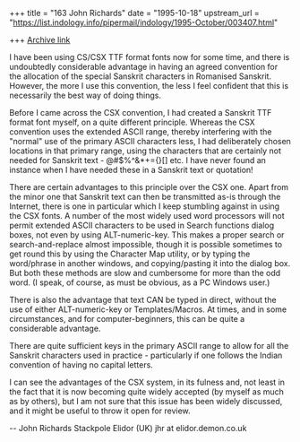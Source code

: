 +++
title = "163 John Richards"
date = "1995-10-18"
upstream_url = "https://list.indology.info/pipermail/indology/1995-October/003407.html"

+++
[Archive link](https://list.indology.info/pipermail/indology/1995-October/003407.html)

I have been using CS/CSX TTF format fonts now for some time, and there
is undoubtedly considerable advantage in having an agreed convention for
the allocation of the special Sanskrit characters in Romanised Sanskrit.
However, the more I use this convention, the less I feel confident that
this is necessarily the best way of doing things.

Before I came across the CSX convention, I had created a Sanskrit TTF
format font myself, on a quite different principle. Whereas the CSX
convention uses the extended ASCII range, thereby interfering with the
"normal" use of the primary ASCII characters less, I had deliberately
chosen locations in that primary range, using the characters that are
certainly not needed for Sanskrit text - @#$%^&*+={}[] etc. I have never
found an instance when I have needed these in a Sanskrit text or
quotation!

There are certain advantages to this principle over the CSX one. Apart
from the minor one that Sanskrit text can then be transmitted as-is
through the Internet, there is one in particular which I keep stumbling
against in using the CSX fonts. A number of the most widely used word
processors will not permit extended ASCII characters to be used in
Search functions dialog boxes, not even by using ALT-numeric-key. This
makes a proper search or search-and-replace almost impossible, though it
is possible sometimes to get round this by using the Character Map
utility, or by typing the word/phrase in another windows, and
copying/pasting it into the dialog box. But both these methods are
slow and cumbersome for more than the odd word. (I speak, of course,
as must be obvious, as a PC Windows user.)

There is also the advantage that text CAN be typed in direct, without
the use of either ALT-numeric-key or Templates/Macros. At times, and in
some circumstances, and for computer-beginners, this can be quite a
considerable advantage.

There are quite sufficient keys in the primary ASCII range to allow for
all the Sanskrit characters used in practice - particularly if one
follows the Indian convention of having no capital letters.

I can see the advantages of the CSX system, in its fulness and, not
least in the fact that it is now becoming quite widely accepted (by
myself as much as by others), but I am not sure that this issue has been
widely discussed, and it might be useful to throw it open for review.

-- 
John Richards
Stackpole Elidor (UK)
jhr at elidor.demon.co.uk





